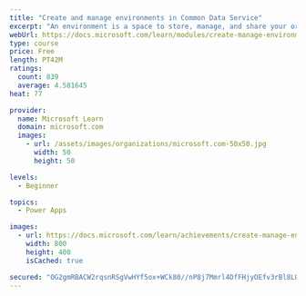 ```yaml
---
title: "Create and manage environments in Common Data Service"
excerpt: "An environment is a space to store, manage, and share your organization's business data that is stored within an instance of a Common Data Service database.  You can set up one or many environments, depending on the needs of your organization. This module explores these environments and how you can use them with instances of Common Data Service databases."
webUrl: https://docs.microsoft.com/learn/modules/create-manage-environments/
type: course
price: Free
length: PT42M
ratings:
  count: 839
  average: 4.581645
heat: 77

provider:
  name: Microsoft Learn
  domain: microsoft.com
  images:
    - url: /assets/images/organizations/microsoft.com-50x50.jpg
      width: 50
      height: 50

levels:
  - Beginner

topics:
  - Power Apps

images:
  - url: https://docs.microsoft.com/learn/achievements/create-manage-environments-social.png
    width: 800
    height: 400
    isCached: true

secured: "OG2gmRBACW2rqsnRSgVwHYf5ox+WCk80//nP8j7Mmrl4DfFHjyOEfv3rBl8LQIpUGCidfGBcDtsphv/h+cLS0r1sqwUfoIUSBlw9XeNLbmuyEIPjFoaDx5E8/eU1NW9BT7Wov9OVVmKcipTky2vdQ7e4xJkdqnK6I8XzPluI54xiG5GAaQPGf34/XEePkLh2mMgxtAZQOtcKuNourWWDC0er5aNRLpaQ2ytia69jiVu6mU9jm2Kp8GlRrWifM0POxSFHsr5JJ/bykebn+VdM2a5din1+lyvTqL7ssHVFZxS4MaWdX5mfi7UZ+M5j4tEH0579/FL3Zujb+zgtAoq7CrlLgvyqUibAWzO0rPk90etPOi4Pavxqgv20ofI7ExYwgVrpVdL1u9vaW6rb4oIOzA==;t4/C6hIrR4xGLhnSTdQh4Q=="
---
```


